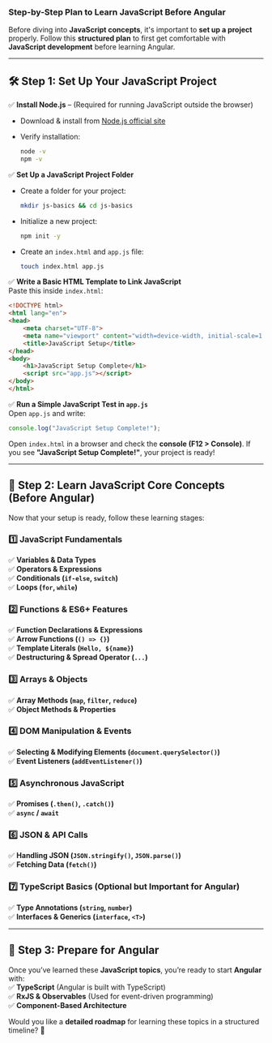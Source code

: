 ### **Step-by-Step Plan to Learn JavaScript Before Angular**

Before diving into **JavaScript concepts**, it's important to **set up a project** properly. Follow this **structured plan** to first get comfortable with **JavaScript development** before learning Angular.

---

## **🛠 Step 1: Set Up Your JavaScript Project**

✅ **Install Node.js** – (Required for running JavaScript outside the browser)

- Download & install from [Node.js official site](https://nodejs.org/)
- Verify installation:
    
    ```sh
    node -v
    npm -v
    ```
    

✅ **Set Up a JavaScript Project Folder**

- Create a folder for your project:
    
    ```sh
    mkdir js-basics && cd js-basics
    ```
    
- Initialize a new project:
    
    ```sh
    npm init -y
    ```
    
- Create an `index.html` and `app.js` file:
    
    ```sh
    touch index.html app.js
    ```
    

✅ **Write a Basic HTML Template to Link JavaScript**  
Paste this inside `index.html`:

```html
<!DOCTYPE html>
<html lang="en">
<head>
    <meta charset="UTF-8">
    <meta name="viewport" content="width=device-width, initial-scale=1.0">
    <title>JavaScript Setup</title>
</head>
<body>
    <h1>JavaScript Setup Complete</h1>
    <script src="app.js"></script>
</body>
</html>
```

✅ **Run a Simple JavaScript Test in `app.js`**  
Open `app.js` and write:

```javascript
console.log("JavaScript Setup Complete!");
```

Open `index.html` in a browser and check the **console (F12 > Console)**. If you see **"JavaScript Setup Complete!"**, your project is ready!

---

## **📌 Step 2: Learn JavaScript Core Concepts (Before Angular)**

Now that your setup is ready, follow these learning stages:

### **1️⃣ JavaScript Fundamentals**

✅ **Variables & Data Types**  
✅ **Operators & Expressions**  
✅ **Conditionals (`if-else`, `switch`)**  
✅ **Loops (`for`, `while`)**

### **2️⃣ Functions & ES6+ Features**

✅ **Function Declarations & Expressions**  
✅ **Arrow Functions (`() => {}`)**  
✅ **Template Literals (`Hello, ${name}`)**  
✅ **Destructuring & Spread Operator (`...`)**

### **3️⃣ Arrays & Objects**

✅ **Array Methods (`map`, `filter`, `reduce`)**  
✅ **Object Methods & Properties**

### **4️⃣ DOM Manipulation & Events**

✅ **Selecting & Modifying Elements (`document.querySelector()`)**  
✅ **Event Listeners (`addEventListener()`)**

### **5️⃣ Asynchronous JavaScript**

✅ **Promises (`.then()`, `.catch()`)**  
✅ **`async` / `await`**

### **6️⃣ JSON & API Calls**

✅ **Handling JSON (`JSON.stringify()`, `JSON.parse()`)**  
✅ **Fetching Data (`fetch()`)**

### **7️⃣ TypeScript Basics (Optional but Important for Angular)**

✅ **Type Annotations (`string`, `number`)**  
✅ **Interfaces & Generics (`interface`, `<T>`)**

---

## **🚀 Step 3: Prepare for Angular**

Once you’ve learned these **JavaScript topics**, you’re ready to start **Angular** with:  
✅ **TypeScript** (Angular is built with TypeScript)  
✅ **RxJS & Observables** (Used for event-driven programming)  
✅ **Component-Based Architecture**

Would you like a **detailed roadmap** for learning these topics in a structured timeline? 🚀